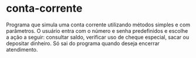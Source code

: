 # conta-corrente
Programa que simula uma conta corrente utilizando métodos simples e com parâmetros. O usuário entra com o número e senha predefinidos e escolhe a ação a seguir: consultar saldo, verificar uso de cheque especial, sacar ou depositar dinheiro. Só sai do programa quando deseja encerrar atendimento.
